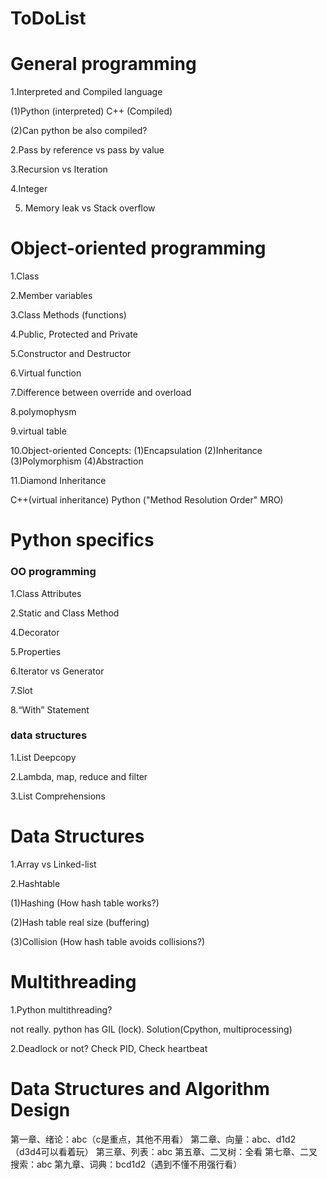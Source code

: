 # ToDoList

# General programming

1.Interpreted and Compiled language

(1)Python (interpreted) C++ (Compiled)

(2)Can python be also compiled?

2.Pass by reference vs pass by value

3.Recursion vs Iteration

4.Integer

5. Memory leak vs Stack overflow

# Object-oriented programming 
1.Class

2.Member variables

3.Class Methods (functions)

4.Public, Protected and Private

5.Constructor and Destructor

6.Virtual function

7.Difference between override and overload

8.polymophysm

9.virtual table

10.Object-oriented Concepts: (1)Encapsulation (2)Inheritance (3)Polymorphism (4)Abstraction

11.Diamond Inheritance

C++(virtual inheritance) Python ("Method Resolution Order" MRO)

# Python specifics

### OO programming
1.Class Attributes

2.Static and Class Method

4.Decorator

5.Properties

6.Iterator vs Generator

7.Slot

8.“With” Statement

### data structures
1.List Deepcopy

2.Lambda, map, reduce and filter

3.List Comprehensions 

# Data Structures
1.Array vs Linked-list

2.Hashtable

(1)Hashing (How hash table works?)

(2)Hash table real size (buffering)

(3)Collision (How hash table avoids collisions?)

# Multithreading
1.Python multithreading? 

not really. python has GIL (lock). Solution(Cpython, multiprocessing)


2.Deadlock or not? 
Check PID, Check heartbeat

# Data Structures and Algorithm Design
第一章、绪论：abc（c是重点，其他不用看）
第二章、向量：abc、d1d2（d3d4可以看着玩）
第三章、列表：abc
第五章、二叉树：全看
第七章、二叉搜索：abc
第九章、词典：bcd1d2（遇到不懂不用强行看）
